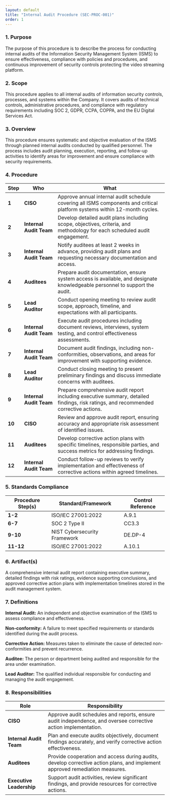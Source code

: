 ```yaml
---
layout: default
title: "Internal Audit Procedure (SEC-PROC-001)"
order: 1
---
```


### 1. Purpose

The purpose of this procedure is to describe the process for conducting internal audits of the Information Security Management System (ISMS) to ensure effectiveness, compliance with policies and procedures, and continuous improvement of security controls protecting the video streaming platform.

### 2. Scope

This procedure applies to all internal audits of information security controls, processes, and systems within the Company. It covers audits of technical controls, administrative procedures, and compliance with regulatory requirements including SOC 2, GDPR, CCPA, COPPA, and the EU Digital Services Act.

### 3. Overview

This procedure ensures systematic and objective evaluation of the ISMS through planned internal audits conducted by qualified personnel. The process includes audit planning, execution, reporting, and follow-up activities to identify areas for improvement and ensure compliance with security requirements.

### 4. Procedure

| **Step** | **Who** | **What** |
| -------- | -------- | -------- |
| **1** | **CISO** | Approve annual internal audit schedule covering all ISMS components and critical platform systems within 12-month cycles. |
| **2** | **Internal Audit Team** | Develop detailed audit plans including scope, objectives, criteria, and methodology for each scheduled audit engagement. |
| **3** | **Internal Audit Team** | Notify auditees at least 2 weeks in advance, providing audit plans and requesting necessary documentation and access. |
| **4** | **Auditees** | Prepare audit documentation, ensure system access is available, and designate knowledgeable personnel to support the audit. |
| **5** | **Lead Auditor** | Conduct opening meeting to review audit scope, approach, timeline, and expectations with all participants. |
| **6** | **Internal Audit Team** | Execute audit procedures including document reviews, interviews, system testing, and control effectiveness assessments. |
| **7** | **Internal Audit Team** | Document audit findings, including non-conformities, observations, and areas for improvement with supporting evidence. |
| **8** | **Lead Auditor** | Conduct closing meeting to present preliminary findings and discuss immediate concerns with auditees. |
| **9** | **Internal Audit Team** | Prepare comprehensive audit report including executive summary, detailed findings, risk ratings, and recommended corrective actions. |
| **10** | **CISO** | Review and approve audit report, ensuring accuracy and appropriate risk assessment of identified issues. |
| **11** | **Auditees** | Develop corrective action plans with specific timelines, responsible parties, and success metrics for addressing findings. |
| **12** | **Internal Audit Team** | Conduct follow-up reviews to verify implementation and effectiveness of corrective actions within agreed timelines. |

### 5. Standards Compliance

| **Procedure Step(s)** | **Standard/Framework** | **Control Reference** |
| --------------------- | ---------------------- | --------------------- |
| **1-2** | ISO/IEC 27001:2022 | A.9.1 |
| **6-7** | SOC 2 Type II | CC3.3 |
| **9-10** | NIST Cybersecurity Framework | DE.DP-4 |
| **11-12** | ISO/IEC 27001:2022 | A.10.1 |

### 6. Artifact(s)

A comprehensive internal audit report containing executive summary, detailed findings with risk ratings, evidence supporting conclusions, and approved corrective action plans with implementation timelines stored in the audit management system.

### 7. Definitions

**Internal Audit:** An independent and objective examination of the ISMS to assess compliance and effectiveness.

**Non-conformity:** A failure to meet specified requirements or standards identified during the audit process.

**Corrective Action:** Measures taken to eliminate the cause of detected non-conformities and prevent recurrence.

**Auditee:** The person or department being audited and responsible for the area under examination.

**Lead Auditor:** The qualified individual responsible for conducting and managing the audit engagement.

### 8. Responsibilities

| **Role** | **Responsibility** |
| -------- | ------------------ |
| **CISO** | Approve audit schedules and reports, ensure audit independence, and oversee corrective action implementation. |
| **Internal Audit Team** | Plan and execute audits objectively, document findings accurately, and verify corrective action effectiveness. |
| **Auditees** | Provide cooperation and access during audits, develop corrective action plans, and implement approved remediation measures. |
| **Executive Leadership** | Support audit activities, review significant findings, and provide resources for corrective actions. |
